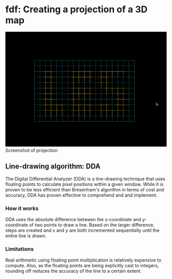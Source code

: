 # fdf: Creating a projection of a 3D map

![image](https://raw.githubusercontent.com/mgia/fdf/master/image.gif)
Screenshot of projection

## Line-drawing algorithm: DDA
The Digital Differential Analyzer (DDA) is a line-drawing technique that uses floating points to calculate pixel positions within a given window. While it is proven to be less efficient than Bresenham's algorithm in terms of cost and accuracy, DDA has proven effective to comprehend and and implement.

### How it works
DDA uses the absolute difference between the x-coordinate and y-coordinate of two points to draw a line. Based on the larger difference, steps are created and x and y are both incremented sequentially until the entire line is drawn.

### Limitations
Real arithmetic using floating point multiplication is relatively expensive to compute. Also, as the floating points are being explicitly cast to integers, rounding off reduces the accuracy of the line to a certain extent.
